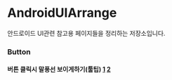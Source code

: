 # AndroidUIArrange
안드로이드 UI관련 참고용 페이지들을 정리하는 저장소입니다.

### Button
#### 버튼 클릭시 말풍선 보이게하기(툴팁) [1](https://github.com/skydoves/Balloon) [2](https://androiddvlpr.com/android-tooltip-library/)
